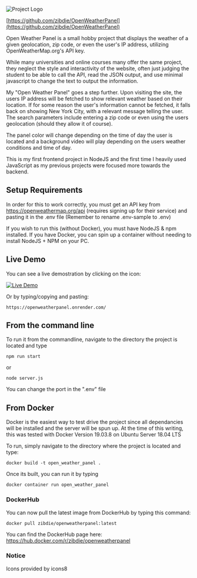 ![Project Logo](https://raw.githubusercontent.com/zibdie/OpenWeatherPanel/master/exter-assets/project-logo.png)

[https://github.com/zibdie/OpenWeatherPanel](https://github.com/zibdie/OpenWeatherPanel)

Open Weather Panel is a small hobby project that displays the weather of a given geolocation, zip code, or even the user's IP address, utilizing OpenWeatherMap.org's API key.

While many universities and online courses many offer the same project, they neglect the style and interactivity of the website, often just judging the student to be able to call the API, read the JSON output, and use minimal javascript to change the text to output the information.

My "Open Weather Panel" goes a step further. Upon visiting the site, the users IP address will be fetched to show relevant weather based on their location. If for some reason the user's information cannot be fetched, it falls back on showing New York City, with a relevant message telling the user. The search parameters include entering a zip code or even using the users geolocation (should they allow it of course).

The panel color will change depending on the time of day the user is located and a background video will play depending on the users weather conditions and time of day.

This is my first frontend project in NodeJS and the first time I heavily used JavaScript as my previous projects were focused more towards the backend.

## Setup Requirements

In order for this to work correctly, you must get an API key from https://openweathermap.org/api (requires signing up for their service) and pasting it in the .env file (Remember to rename .env-sample to .env)

If you wish to run this (without Docker), you must have NodeJS & npm installed. If you have Docker, you can spin up a container without needing to install NodeJS + NPM on your PC.

## Live Demo

You can see a live demostration by clicking on the icon:

[![Live Demo](https://raw.githubusercontent.com/zibdie/OpenWeatherPanel/master/exter-assets/demo-button.png)](https://openweatherpanel.onrender.com/)

Or by typing/copying and pasting:

```
https://openweatherpanel.onrender.com/
```

## From the command line

To run it from the commandline, navigate to the directory the project is located and type

```
npm run start
```

or

```
node server.js
```

You can change the port in the ".env" file

## From Docker

Docker is the easiest way to test drive the project since all dependancies will be installed and the server will be spun up. At the time of this writing, this was tested with Docker Version 19.03.8 on Ubuntu Server 18.04 LTS

To run, simply navigate to the directory where the project is located and type:

```
docker build -t open_weather_panel .
```

Once its built, you can run it by typing

```
docker container run open_weather_panel
```

### DockerHub

You can now pull the latest image from DockerHub by typing this command:

```
docker pull zibdie/openweatherpanel:latest
```

You can find the DockerHub page here: https://hub.docker.com/r/zibdie/openweatherpanel

### Notice

Icons provided by icons8

